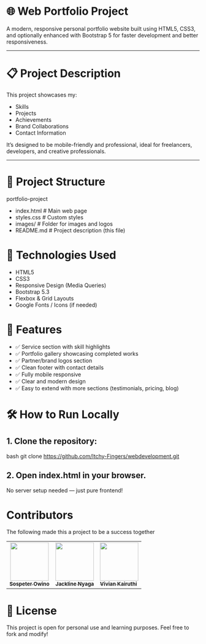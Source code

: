 # 🌐 Web Portfolio Project

A modern, responsive personal portfolio website built using HTML5, CSS3, and optionally enhanced with Bootstrap 5 for faster development and better responsiveness.

---

# 📋 Project Description

This project showcases my:
- Skills
- Projects
- Achievements
- Brand Collaborations
- Contact Information

It’s designed to be mobile-friendly and professional, ideal for freelancers, developers, and creative professionals.

---

# 📁 Project Structure

portfolio-project
- index.html        # Main web page
- styles.css        # Custom styles
- images/           # Folder for images and logos
- README.md         # Project description (this file)



# 🚀 Technologies Used

- HTML5
- CSS3
- Responsive Design (Media Queries)
- Bootstrap 5.3
- Flexbox & Grid Layouts
- Google Fonts / Icons (if needed)

# 🎯 Features

- ✅ Service section with skill highlights
- ✅ Portfolio gallery showcasing completed works
- ✅ Partner/brand logos section
- ✅ Clean footer with contact details
- ✅ Fully mobile responsive
- ✅ Clear and modern design
- ✅ Easy to extend with more sections (testimonials, pricing, blog)

# 🛠 How to Run Locally

## 1. Clone the repository:

bash
git clone https://github.com/Itchy-Fingers/webdevelopment.git


## 2. Open index.html in your browser.

No server setup needed — just pure frontend!



# Contributors
The following made this a project to be a success together
<table>
  <tbody>
    <tr>
      <td align="center">
        <a href="https://github.com/Itchy-Fingers">
        <img src="https://avatars.githubusercontent.com/u/113516060?v=4" width="100">
        <br />
        <sub><b>Sospeter Owino</b></sub>
        <a/>
      </td>
      <td align="center">
      <a href="https://github.com/jacklinenyaga">
      <img src="https://avatars.githubusercontent.com/u/126550868?v=4" width="100">
      <br />
      <sub><b>Jackline Nyaga</b></sub>
      <a/>
      </td>
      <td align="centre">
        <a href="https://github.com/Viviankairuthi">
        <img src="https://avatars.githubusercontent.com/u/122861507?v=4" width="100">
        <br />
        <sub><b>Vivian Kairuthi<b><sub>
        <a/>
      </td>
    </tr>
  </tbody>
</table>

# 📜 License

This project is open for personal use and learning purposes. Feel free to fork and modify!





 
